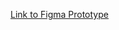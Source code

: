 <a href="https://www.figma.com/file/uKmmOhZwV9SzGHE5cxtLBT/Untitled?node-id=0%3A1">Link to Figma Prototype</a>
